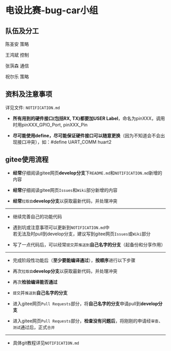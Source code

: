 # 电设比赛-bug-car小组

## 队伍及分工

陈圣安 策略

王鸿斌 控制

张葓森 通信

祝尔乐 策略

## 资料及注意事项

详见文件: `NOTIFICATION.md`

* **所有用到的硬件接口(包括RX, TX)都要加USER Label**，命名为pinXXX，调用时用pinXXX_GPIO_Port, pinXXX_Pin

* **尽可能使用define，尽可能保证硬件接口可以随意更换**（因为不知道会不会出现接口冲突），如：#define UART_COMM huart2

## gitee使用流程

* **经常**仔细阅读gitee网页**develop分支**下`README.md`和`NOTIFICATION.md`新增的内容

* **经常**仔细阅读gitee网页`Issues`和`Wiki`部分新增的内容

* **经常**`拉取自`**develop分支**以获取最新代码，并处理冲突

---

* 继续完善自己的功能代码

* 遇到坑或注意事项可以更新到`NOTIFICATION.md`中\
若无法及时pull到develop分支，建议写到gitee网页`Issues`或`Wiki`部分

* 写了一点代码后，可以经常`提交`并`推送到`**自己名字的分支**（起备份和分享作用）

---

* 完成阶段性功能后（**至少要能编译通过**），**按顺序**进行以下步骤

* 再次`拉取自`**develop分支**以获取最新代码，并处理冲突

* 再次**检验编译能否通过**

* `提交`并`推送到`**自己名字的分支**

* 进入gitee网页`Pull Requests`部分，将**自己名字的分支**申请pull到**develop分支**

* 进入gitee网页`Pull Requests`部分，**检查没有问题后**，将刚刚的申请经`审查`、`测试`通过后，正式`合并`

---

* 具体git教程详见`NOTIFICATION.md`
